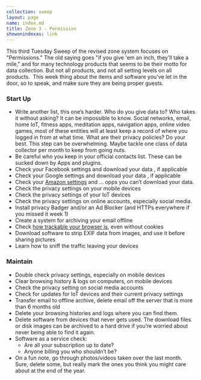 ```yaml
---
collection: sweep
layout: page
name: index.md
title: Zone 3 - Permission
showonindexas: link
---
```


This third Tuesday Sweep of the revised zone system focuses on "Permissions." The old saying goes "if you give 'em an inch, they'll take a mile," and for many technology products that seems to be their motto for data collection. But not all products, and not all setting levels on all products.  This week thing about the items and software you've let in the door, so to speak, and make sure they are being proper guests.

### Start Up

*   Write another list, this one’s harder. Who do you give data to? Who takes it without asking? It can be impossible to know. Social networks, email, home IoT, fitness apps, meditation apps, navigation apps, online video games, most of these entities will at least keep a record of where you logged in from at what time. What are their privacy policies? Do your best. This step can be overwhelming. Maybe tackle one class of data collector per month to keep from going nuts.
*  Be careful who you keep in your official contacts list. These can be sucked down by Apps and plugins.
*   Check your Facebook settings and download your data , if applicable
*   Check your Google settings and download your data , if applicable
*   Check your [Amazon settings](https://www.makeuseof.com/tag/amazon-privacy-shopping/) and … opps you can’t download your data.
*   Check the privacy settings on your mobile devices
*   Check the privacy settings of your IoT devices
*   Check the privacy settings on online accounts, especially social media.
*   Install privacy Badger and/or an Ad Blocker (and HTTPs everywhere if you missed it week 1)
*   Create a system for archiving your email offline
*   Check [how trackable your browser is](https://panopticlick.eff.org/), even without cookies
*   Download software to strip EXIF data from images, and use it before sharing pictures
*   Learn how to sniff the traffic leaving your devices

### Maintain

*   Double check privacy settings, especially on mobile devices
*   Clear browsing history & logs on computers, on mobile devices
*   Check the privacy setting on social media accounts
*   Check for updates for IoT devices and their current privacy settings
*   Transfer email to offline archive, delete email off the server that is more than 6 months old
*   Delete your browsing histories and logs where you can find them.
*   Delete software from devices that never gets used. The download files or disk images can be archived to a hard drive if you’re worried about never being able to find it again.
*   Software as a service check:
    *   Are all your subscription up to date?
    *   Anyone billing you who shouldn’t be?
*   On a fun note, go through photos/videos taken over the last month. Sure, delete some, but really mark the ones you think you might care about at the end of the year.
